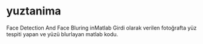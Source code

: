 # yuztanima
Face Detection And Face Bluring inMatlab
Girdi olarak verilen fotoğrafta yüz tespiti yapan ve yüzü blurlayan matlab kodu.
